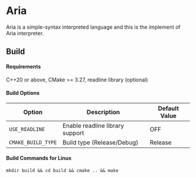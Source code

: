 # Aria

Aria is a simple-syntax interpreted language and this is the implement of Aria interpreter.

## Build

#### Requirements

C++20 or above, CMake >= 3.27, readline library (optional)

#### Build Options

| Option             | Description                     | Default Value |
| ------------------ | ------------------------------- | ------------- |
| `USE_READLINE`     | Enable readline library support | OFF           |
| `CMAKE_BUILD_TYPE` | Build type (Release/Debug)      | Release       |

#### Build Commands for Linux

```shell
mkdir build && cd build && cmake .. && make
```